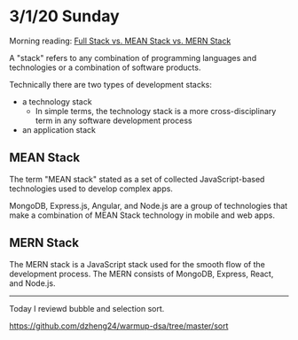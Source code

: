 # 3/1/20 Sunday 

Morning reading: [Full Stack vs. MEAN Stack vs. MERN Stack](https://medium.com/datadriveninvestor/most-popular-technology-stack-to-choose-from-full-stack-vs-mean-stack-vs-mern-stack-in-2019-d12c0a17439a)

A "stack" refers to any combination of programming languages and technologies or a combination of software products. 

Technically there are two types of development stacks:
  - a technology stack
    - In simple terms, the technology stack is a more cross-disciplinary term in any software development process
  - an application stack

## MEAN Stack
The term "MEAN stack" stated as a set of collected JavaScript-based technologies used to develop complex apps. 

MongoDB, Express.js, Angular, and Node.js are a group of technologies that make a combination of MEAN Stack technology in mobile and web apps. 

## MERN Stack
The MERN stack is a JavaScript stack used for the smooth flow of the development process. The MERN consists of MongoDB, Express, React, and Node.js. 

---
Today I reviewd bubble and selection sort. 

https://github.com/dzheng24/warmup-dsa/tree/master/sort




